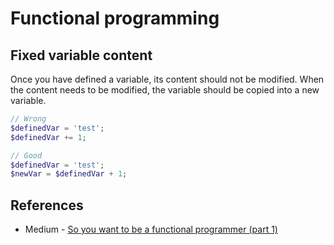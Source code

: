 Functional programming
======================

## Fixed variable content

Once you have defined a variable, its content should
not be modified. When the content needs to be modified,
the variable should be copied into a new variable.

~~~php
// Wrong
$definedVar = 'test';
$definedVar += 1;

// Good
$definedVar = 'test';
$newVar = $definedVar + 1;
~~~

## References
- Medium - [So you want to be a functional programmer (part 1)](https://medium.com/@cscalfani/so-you-want-to-be-a-functional-programmer-part-1-1f15e387e536#.3xr5qsnex)